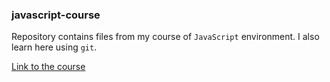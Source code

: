 ### javascript-course
Repository contains files from my course of `JavaScript` environment. I also learn here using `git`.

[Link to the course](http://strefakursow.pl/kursy/web_develop/ekosystem_javascript_-_wprowadzenie.html)
